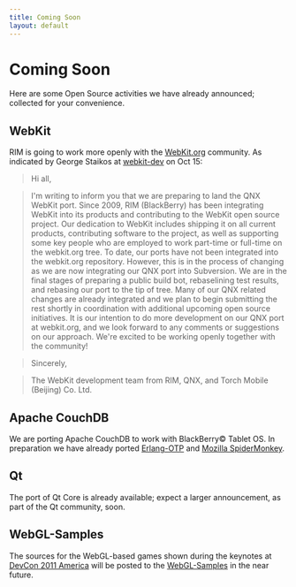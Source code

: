 ```yaml
---
title: Coming Soon
layout: default
---
```


# Coming Soon

Here are some Open Source activities we have already announced; collected for your convenience.

## WebKit

RIM is going to work more openly with the [WebKit.org](http://webkit.org) community. As indicated by George Staikos at [webkit-dev](https://lists.webkit.org/pipermail/webkit-dev/2011-October/018264.html) on Oct 15:

> Hi all,

> I'm writing to inform you that we are preparing to land the QNX WebKit
port.  Since 2009, RIM (BlackBerry) has been integrating WebKit into
its products and contributing to the WebKit open source project.  Our
dedication to WebKit includes shipping it on all current products,
contributing software to the project, as well as supporting some key
people who are employed to work part-time or full-time on the
webkit.org tree.  To date, our ports have not been integrated into the
webkit.org repository.  However, this is in the process of changing as
we are now integrating our QNX port into Subversion.  We are in the
final stages of preparing a public build bot, rebaselining test
results, and rebasing our port to the tip of tree.  Many of our QNX
related changes are already integrated and we plan to begin submitting
the rest shortly in coordination with additional upcoming open source
initiatives.  It is our intention to do more development on our QNX
port at webkit.org, and we look forward to any comments or suggestions
on our approach.  We're excited to be working openly together with the
community!

> Sincerely,

> The WebKit development team from RIM, QNX, and Torch Mobile (Beijing) Co. Ltd.


## Apache CouchDB

We are porting Apache CouchDB to work with BlackBerry&copy; Tablet OS.  In preparation we have already ported [Erlang-OTP](http://github.com/blackberry/Erlang-OTP) and [Mozilla SpiderMonkey](http://github.com/blackberry/SpiderMonkey).

## Qt

The port of Qt Core is already available; expect a larger announcement, as part of the Qt community, soon.

## WebGL-Samples

The sources for the WebGL-based games shown during the keynotes at [DevCon 2011 America](http://www.blackberrydevcon.com/americas)
will be posted to the [WebGL-Samples](http://github.com/blackberry/WebGL-Samples) in the near future.